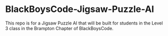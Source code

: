 # BlackBoysCode-Jigsaw-Puzzle-AI
This repo is for a Jigsaw Puzzle AI that will be built for students in the Level 3 class in the Brampton Chapter of BlackBoysCode.
